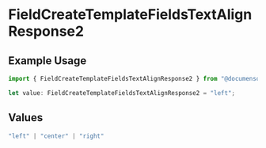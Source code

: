 # FieldCreateTemplateFieldsTextAlignResponse2

## Example Usage

```typescript
import { FieldCreateTemplateFieldsTextAlignResponse2 } from "@documenso/sdk-typescript/models/operations";

let value: FieldCreateTemplateFieldsTextAlignResponse2 = "left";
```

## Values

```typescript
"left" | "center" | "right"
```